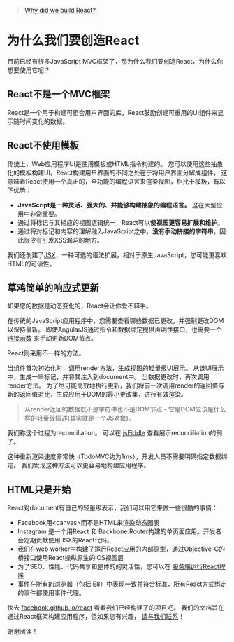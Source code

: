 >[Why did we build React?](https://facebook.github.io/react/blog/2013/06/05/why-react.html)

# 为什么我们要创造React
目前已经有很多JavaScript MVC框架了，那为什么我们要创造React，为什么你
想要使用它呢？

## React不是一个MVC框架
React是一个用于构建可组合用户界面的库，React鼓励创建可重用的UI组件来显示随时间变化的数据。
## React不使用模板
传统上，Web应用程序UI是使用模板或HTML指令构建的。 您可以使用这些抽象化的模板构建UI。React构建用户界面的不同之处在于将用户界面分解成组件， 这意味着React使用一个真正的，全功能的编程语言来渲染视图，相比于模板，有以下优势：

- **JavaScript是一种灵活、强大的、并能够构建抽象的编程语言。** 这在大型应用中非常重要。
- 通过将标记与其相应的视图逻辑统一，React可以**使视图更容易扩展和维护**。
- 通过将对标记和内容的理解融入JavaScript之中，**没有手动拼接的字符串**，因此很少有引发XSS漏洞的地方。

我们还创建了[JSX]()，一种可选的语法扩展，相对于原生JavaScript，您可能更喜欢HTML的可读性。
## 草鸡简单的响应式更新
如果您的数据是动态变化的，React会让你爱不释手。

在传统的JavaScript应用程序中，您需要查看哪些数据已更改，并强制更改DOM以保持最新。 即使AngularJS通过指令和数据绑定提供声明性接口，也需要一个 [链接函数](https://code.angularjs.org/1.0.8/docs/guide/directive#reasonsbehindthecompilelinkseparation) 来手动更新DOM节点。

React则采用不一样的方法。

当组件首次初始化时，调用render方法，生成视图的轻量级UI展示。 从该UI展示中，生成一串标记，并将其注入到document中。 当数据更改时，再次调用render方法。 为了尽可能高效地执行更新，我们将前一次调用render的返回值与新的返回值对比，生成应用于DOM的最小更改集，进行有效渲染。

>从render返回的数据既不是字符串也不是DOM节点 - 它是DOM应该是什么样的轻量级描述(其实就是一个JS对象)。

我们称这个过程为reconciliation。 可以在 [jsFiddle](http://jsfiddle.net/2h6th4ju/) 查看展示reconciliation的例子。

这种重新渲染速度非常快（TodoMVC约为1ms），开发人员不需要明确指定数据绑定。 我们发现这种方法可以更容易地构建应用程序。

## HTML只是开始
React对document有自己的轻量级表示，我们可以用它来做一些很酷的事情：

- Facebook用&lt;canvas>而不是HTML来渲染动态图表
- Instagram 是一个用React 和 Backbone.Router构建的单页面应用。开发者会定期贡献使用JSX的React代码。
- 我们在web worker中构建了运行React应用的内部原型，通过Objective-C的桥接口使用React操纵原生的iOS视图层 
- 为了SEO、性能、代码共享和整体的的灵活性，您可以在 [服务端运行React程序](https://github.com/petehunt/react-server-rendering-example)
- 事件在所有的浏览器（包括IE8）中表现一致并符合标准，所有React方式绑定的事件都使用事件代理。

快去 [facebook.github.io/react](https://facebook.github.io/react/) 看看我们已经构建了的项目吧。 我们的文档旨在通过React框架构建应用程序，但如果您有兴趣， [请与我们联系](https://facebook.github.io/react/community/support.html)！

谢谢阅读！
